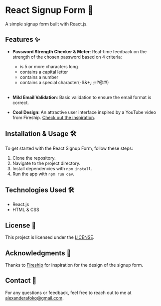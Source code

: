 # React Signup Form 🚀

A simple signup form built with React.js.

## Features ✨

- **Password Strength Checker & Meter**: Real-time feedback on the strength of the chosen password based on 4 criteria:
  <br>

  - is 5 or more characters long
  - contains a capital letter
  - contains a number
  - contains a special character(-$&+,:;=?@#!)

  <br>

- **Mild Email Validation**: Basic validation to
  ensure the email format is correct.

- **Cool Design**: An attractive user interface inspired by a YouTube video from Fireship. [Check out the inspiration](https://www.youtube.com/watch?v=yrrw6KdGuxc&list=PPSV).

## Installation & Usage 🛠️

To get started with the React Signup Form, follow these steps:

1. Clone the repository.
2. Navigate to the project directory.
3. Install dependencies with `npm install`.
4. Run the app with `npm run dev`.

## Technologies Used 🛠️

- React.js
- HTML & CSS

## License 📝

This project is licensed under the [LICENSE](link-to-license-file).

## Acknowledgments 🙏

Thanks to [Fireship](https://www.youtube.com/channel/UCsBjURrPoezykLs9EqgamOA) for inspiration for the design of the signup form.

## Contact 📧

For any questions or feedback, feel free to reach out to me at alexanderafoko@gmail.com.
